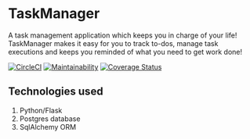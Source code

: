 # TaskManager

A task management application which keeps you in charge of your life! TaskManager makes it easy for you to track to-dos, manage task executions and keeps you reminded of what you need to get work done!

[![CircleCI](https://circleci.com/gh/nzediegwu1/taskmanager-api.svg?style=svg)](https://circleci.com/gh/nzediegwu1/taskmanager-api) [![Maintainability](https://api.codeclimate.com/v1/badges/a358610b93e211715f42/maintainability)](https://codeclimate.com/github/nzediegwu1/taskmanager-api/maintainability) [![Coverage Status](https://coveralls.io/repos/github/nzediegwu1/taskmanager-api/badge.svg?branch=develop)](https://coveralls.io/github/nzediegwu1/taskmanager-api?branch=develop)

## Technologies used

1. Python/Flask
2. Postgres database
3. SqlAlchemy ORM
